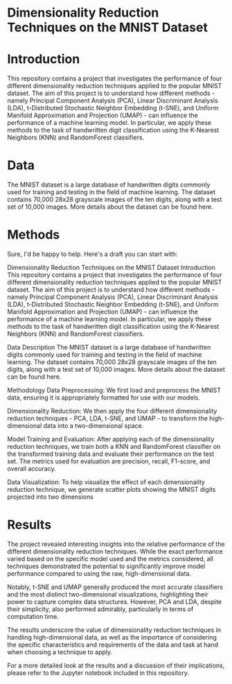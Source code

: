 # Dimensionality Reduction Techniques on the MNIST Dataset

# Introduction
This repository contains a project that investigates the performance of four different dimensionality reduction techniques applied to the popular MNIST dataset. The aim of this project is to understand how different methods - namely Principal Component Analysis (PCA), Linear Discriminant Analysis (LDA), t-Distributed Stochastic Neighbor Embedding (t-SNE), and Uniform Manifold Approximation and Projection (UMAP) - can influence the performance of a machine learning model. In particular, we apply these methods to the task of handwritten digit classification using the K-Nearest Neighbors (KNN) and RandomForest classifiers.

# Data
The MNIST dataset is a large database of handwritten digits commonly used for training and testing in the field of machine learning. The dataset contains 70,000 28x28 grayscale images of the ten digits, along with a test set of 10,000 images. More details about the dataset can be found here.

# Methods

Sure, I'd be happy to help. Here's a draft you can start with:

Dimensionality Reduction Techniques on the MNIST Dataset
Introduction
This repository contains a project that investigates the performance of four different dimensionality reduction techniques applied to the popular MNIST dataset. The aim of this project is to understand how different methods - namely Principal Component Analysis (PCA), Linear Discriminant Analysis (LDA), t-Distributed Stochastic Neighbor Embedding (t-SNE), and Uniform Manifold Approximation and Projection (UMAP) - can influence the performance of a machine learning model. In particular, we apply these methods to the task of handwritten digit classification using the K-Nearest Neighbors (KNN) and RandomForest classifiers.

Data Description
The MNIST dataset is a large database of handwritten digits commonly used for training and testing in the field of machine learning. The dataset contains 70,000 28x28 grayscale images of the ten digits, along with a test set of 10,000 images. More details about the dataset can be found here.

Methodology
Data Preprocessing: We first load and preprocess the MNIST data, ensuring it is appropriately formatted for use with our models.

Dimensionality Reduction: We then apply the four different dimensionality reduction techniques - PCA, LDA, t-SNE, and UMAP - to transform the high-dimensional data into a two-dimensional space.

Model Training and Evaluation: After applying each of the dimensionality reduction techniques, we train both a KNN and RandomForest classifier on the transformed training data and evaluate their performance on the test set. The metrics used for evaluation are precision, recall, F1-score, and overall accuracy.

Data Visualization: To help visualize the effect of each dimensionality reduction technique, we generate scatter plots showing the MNIST digits projected into two dimensions

# Results
The project revealed interesting insights into the relative performance of the different dimensionality reduction techniques. While the exact performance varied based on the specific model used and the metrics considered, all techniques demonstrated the potential to significantly improve model performance compared to using the raw, high-dimensional data.

Notably, t-SNE and UMAP generally produced the most accurate classifiers and the most distinct two-dimensional visualizations, highlighting their power to capture complex data structures. However, PCA and LDA, despite their simplicity, also performed admirably, particularly in terms of computation time.

The results underscore the value of dimensionality reduction techniques in handling high-dimensional data, as well as the importance of considering the specific characteristics and requirements of the data and task at hand when choosing a technique to apply.

For a more detailed look at the results and a discussion of their implications, please refer to the Jupyter notebook included in this repository.

